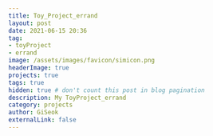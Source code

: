 ```yaml
---
title: Toy_Project_errand
layout: post
date: 2021-06-15 20:36
tag:
- toyProject
- errand
image: /assets/images/favicon/simicon.png
headerImage: true
projects: true
tags: true
hidden: true # don't count this post in blog pagination
description: My ToyProject_errand 
category: projects
author: GiSeok
externalLink: false
---
```


